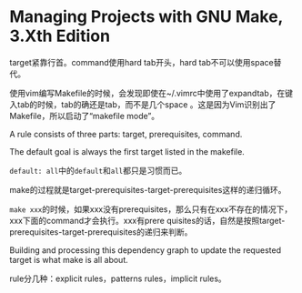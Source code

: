 # Managing Projects with GNU Make, 3.Xth Edition

target紧靠行首。command使用hard tab开头，hard tab不可以使用space替代。

使用vim编写Makefile的时候，会发现即使在~/.vimrc中使用了expandtab，在键入tab的时候，tab的确还是tab，而不是几个space
。这是因为Vim识别出了Makefile，所以启动了“makefile mode”。

A rule consists of three parts: target, prerequisites, command.

The default goal is always the first target listed in the makefile.

`default: all`中的`default`和`all`都只是习惯而已。

make的过程就是target-prerequisites-target-prerequisites这样的递归循环。

`make xxx`的时候，如果xxx没有prerequisites，那么只有在xxx不存在的情况下，xxx下面的command才会执行。xxx有prere
quisites的话，自然是按照target-prerequisites-target-prerequisites的递归来判断。

Building and processing this dependency graph to update the requested target
is what make is all about.

rule分几种：explicit rules，patterns rules，implicit rules。

